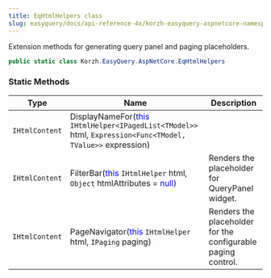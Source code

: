```yaml
---
title: EqHtmlHelpers class
slug: easyquery/docs/api-reference-4x/korzh-easyquery-aspnetcore-namespace/eqhtmlhelpers-class
---
```



Extension methods for generating query panel and paging placeholders.
```csharp
public static class Korzh.EasyQuery.AspNetCore.EqHtmlHelpers

```

### Static Methods

| Type | Name | Description | 
| --- | --- | --- | 
| `IHtmlContent` | DisplayNameFor(<span style='color: blue'>this</span> `IHtmlHelper<IPagedList<TModel>>` html, `Expression<Func<TModel, TValue>>` expression) |  | 
| `IHtmlContent` | FilterBar(<span style='color: blue'>this</span> `IHtmlHelper` html, `Object` htmlAttributes = <span style='color: blue'>null</span>) | Renders the placeholder for QueryPanel widget. | 
| `IHtmlContent` | PageNavigator(<span style='color: blue'>this</span> `IHtmlHelper` html, `IPaging` paging) | Renders the placeholder for the configurable paging control. |